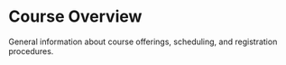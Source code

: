 # Course Overview

General information about course offerings, scheduling, and registration procedures.

<!-- Add course overview information here -->
